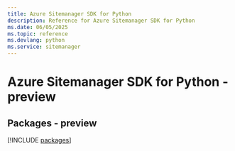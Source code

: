 ```yaml
---
title: Azure Sitemanager SDK for Python
description: Reference for Azure Sitemanager SDK for Python
ms.date: 06/05/2025
ms.topic: reference
ms.devlang: python
ms.service: sitemanager
---
```

# Azure Sitemanager SDK for Python - preview
## Packages - preview
[!INCLUDE [packages](sitemanager-index.md)]
